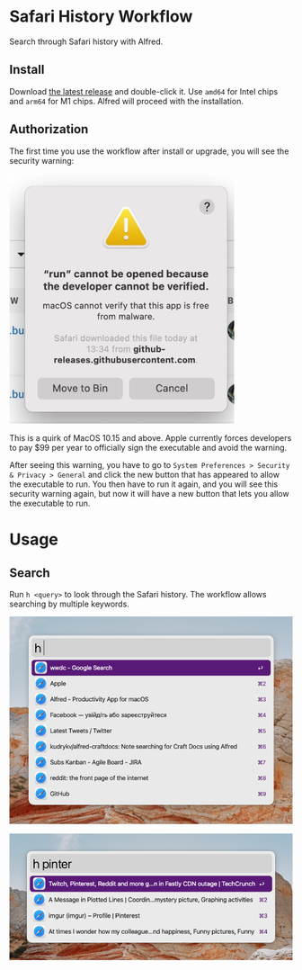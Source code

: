 # Safari History Workflow

Search through Safari history with Alfred.

## Install

Download
[the latest release](https://github.com/kudrykv/alfred-safari-history/releases/tag/v0.3.0)
and double-click it.
Use `amd64` for Intel chips and `arm64` for M1 chips.
Alfred will proceed with the installation.

## Authorization

The first time you use the workflow after install or upgrade, you will see the security warning:

<img alt="unidentified developer security warning" src="security_warning.jpeg" width="400">

This is a quirk of MacOS 10.15 and above.
Apple currently forces developers to pay $99 per year to officially sign the executable and avoid the warning.

After seeing this warning, you have to go to
`System Preferences > Security & Privacy > General`
and click the new button that has appeared to allow the executable to run.
You then have to run it again, and you will see this security warning again, but now it will have a new button that lets you allow the executable to run.

# Usage

## Search

Run `h <query>` to look through the Safari history.
The workflow allows searching by multiple keywords.

![](example_2.png)

![](example_1.png)
